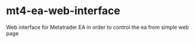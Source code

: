 # mt4-ea-web-interface
Web interface for Metatrader  EA in order to control the ea from simple web page
